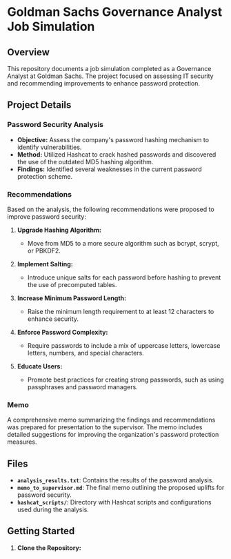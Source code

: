 # Goldman Sachs Governance Analyst Job Simulation

## Overview

This repository documents a job simulation completed as a Governance Analyst at Goldman Sachs. The project focused on assessing IT security and recommending improvements to enhance password protection.

## Project Details

### Password Security Analysis

- **Objective:** Assess the company's password hashing mechanism to identify vulnerabilities.
- **Method:** Utilized Hashcat to crack hashed passwords and discovered the use of the outdated MD5 hashing algorithm.
- **Findings:** Identified several weaknesses in the current password protection scheme.

### Recommendations

Based on the analysis, the following recommendations were proposed to improve password security:

1. **Upgrade Hashing Algorithm:**
   - Move from MD5 to a more secure algorithm such as bcrypt, scrypt, or PBKDF2.
   
2. **Implement Salting:**
   - Introduce unique salts for each password before hashing to prevent the use of precomputed tables.

3. **Increase Minimum Password Length:**
   - Raise the minimum length requirement to at least 12 characters to enhance security.

4. **Enforce Password Complexity:**
   - Require passwords to include a mix of uppercase letters, lowercase letters, numbers, and special characters.

5. **Educate Users:**
   - Promote best practices for creating strong passwords, such as using passphrases and password managers.

### Memo

A comprehensive memo summarizing the findings and recommendations was prepared for presentation to the supervisor. The memo includes detailed suggestions for improving the organization's password protection measures.

## Files

- **`analysis_results.txt`**: Contains the results of the password analysis.
- **`memo_to_supervisor.md`**: The final memo outlining the proposed uplifts for password security.
- **`hashcat_scripts/`**: Directory with Hashcat scripts and configurations used during the analysis.

## Getting Started

1. **Clone the Repository:**
 
